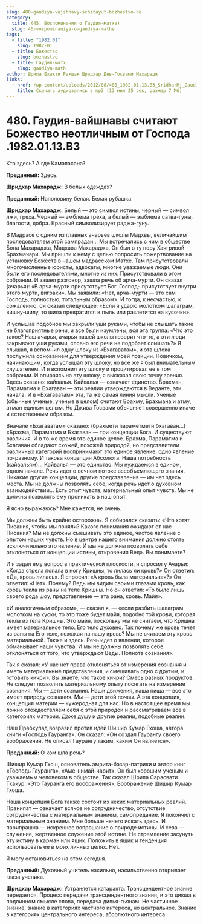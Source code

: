 ```yaml
---
slug: 480-gaudiya-vajshnavy-schitayut-bozhestvo-ne
category:
  title: (45. Воспоминания о Гаудия-матхе)
  slug: 46-vospominaniya-o-gaudiya-mathe
tags:
  - title: "1982.01"
    slug: 1982-01
  - title: Божество
    slug: bozhestvo
  - title: Гаудия-матх
    slug: gaudiya-math
author: Шрила Бхакти Ракшак Шридхар Дев-Госвами Махарадж
links:
  - href: /wp-content/uploads/2012/08/480_1982.01.13.B3_SridharMj_Gaudiya-vaishnavy_schitayu_Bojestvo_neotlichnym_ot_Gospoda.mp3
    title: Скачать аудиозапись в mp3 (13 мин 25 сек, размер 7 Мб)
---
```


# 480. Гаудия-вайшнавы считают Божество неотличным от Господа .1982.01.13.B3

Кто здесь? А где Камаласана?

**Преданный:** Здесь.

**Шридхар Махарадж:** В белых одеждах?

**Преданный:** Наполовину белая. Белая рубашка.

**Шридхар Махарадж:** Белый — это символ истины, черный — символ лжи, греха. Черный — эмблема греха, а белый — эмблема сатва-гуны, благости, добра. Красный символизирует раджа-гуну.

В Мадрасе с одним из главных ачарьев школы Мадхвы, величайшим последователем этой сампрадаи… Мы встречались с ним в обществе Бона Махараджа, Мадхава Махараджа. Он был в ту пору Хаягривой Брахмачари. Мы пришли к нему с целью попросить пожертвование на установку Божеств в нашем мадрасском Матхе. Там присутствовали многочисленные юристы, адвокаты, многие уважаемые люди. Они были его последователями, многие из них. Присутствовали в этом собрании. И зашел разговор, зашла речь об арча-мурти. Он сказал (ачарья): «В арча-мурти присутствует Бог. Господь присутствует внутри этого мурти, виграхи». Мы заявили: «Нет, арча-мурти — это сам Господь, полностью, тотальным образом». И тогда, к несчастью, к сожалению, он сказал следующее: «Если я ударю молотком шалаграм, вишну-шилу, то шила превратится в пыль или разлетится на кусочки».

И услышав подобное мы закрыли уши руками, чтобы не слышать такие не благоприятные речи, и все были изумлены, вся эта группа: «Что это такое? Наш ачарья, ачарья нашей школы говорит что-то, а эти люди закрывают уши руками, словно его речи не подобает слышать?» Я слышал, я вспомнил одну шлоку из «Бхагаватам», и эта шлока послужила основанием для утверждения моей позиции. Новичком, начинающим, когда услышал эту шлоку, но все же я был внимательным слушателем. И я вспомнил эту шлоку и процитировал ее в том собрании. И опираясь на эту шлоку, я высказал свою точку зрения. Здесь сказано: кайвалья. Кайвалья — означает единство. Брахман, Параматма и Бхагаван — эти реалии утверждаются в Веданте, эти начала. И в «Бхагаватам» эта, та же самая линия мысли. Ученые (обычные ученые, ученые в целом) считают Брахму, Брахмана и атму, атман единым целым. Но Джива Госвами объясняет совершенно иначе и естественным образом.

Вначале «Бхагаватам» сказано: (брахмети параметмети бхагаван…) «Брахма, Параматма и Бхагаван — три концепции Бога. И существуют различия. И в то же время это единое целое. Брахма, Параматма и Бхагаван обладают схожей, похожей природой, но представители различных категорий воспринимают это единое явление, одно явление по-разному. И такова концепция Абсолюта. Наша потребность (кайвальям)… Кайвалья — это единство. Мы нуждаемся в едином, одном начале. Речь идет о вечном потоке всеобъемлющего знания. Никакие другие концепции, другие представления — им нет здесь места. Мы не должны позволять себе, когда речь идет о духовном взаимодействии… Есть опыт чувств, материальный опыт чувств. Мы не должны позволять ему проникать в наш опыт.

Я ясно выражаюсь? Мне кажется, не очень.

Мы должны быть крайне осторожны. Я собирался сказать: «Что хотят Писания, чтобы мы поняли? Какого понимания ожидают от нас Писания? Мы не должны смешивать это единое, чистое явление с опытом наших чувств. Но в центре нашего внимания должно стоять исключительно это явление. И мы не должны позволять себе отклоняться от концепции истины, откровения Вед». Вы понимаете?

И я задал ему вопрос в практической плоскости, я спросил у Ачарьи: «Когда стрела попала в ногу Кришны, то лилась ли кровь?» Он ответил: «Да, кровь лилась». Я спросил: «А кровь была материальная?» Он ответил: «Нет». Почему? Ведь мы видим своими глазами кровь, как кровь текла из раны на теле Кришны. Но он ответил: «То было лишь своего рода шоу, представление — эта рана, кровь. Майя».

«И аналогичным образом», — сказал я, — «если разбить шалаграм молотком на куски, то это тоже будет майя, подобно той крови, которая текла из тела Кришны. Это майя, поскольку мы не считаем, что Кришна имеет материальное тело. Его тело духовно. Так почему же кровь течет из раны на Его теле, похожая на нашу кровь? Мы не считаем эту кровь материальной. Также и здесь. Речь идет о явлении, которое обманывает наши чувства. И мы не должны позволять себе отклоняться от того, что утверждают Веды. Полнота сознания».

Так я сказал: «У нас нет права отклоняться от измерения сознания и иметь материальные представления, и смешивать одно с другим, и готовить кичри». Вы знаете, что такое кичри? Смесь разных продуктов. Не следует позволять материальному опыту посягать на измерение сознания. Мы — дети сознания. Наши движения, наша пища — все это имеет природу сознания. Мы — дети этой почвы. А эта концепция, концепция материи — чужеродная для нас. Но в настоящее время мы ложно отождествляем себя с этой природой и рассматриваем все в категориях материи. Даже душу и другие реалии, подобные реалии.

Наш Прабхупад возразил против идей Шишир Кумар Гхоша, автора книги «Господь Гауранга». Он сказал: «Он создал Гаурангу своего воображения. Не описал Гаурангу таким, каким Он является».

**Преданный:** О ком шла речь?

Шишир Кумар Гхош, основатель амрита-базар-патрики и автор книг «Господь Гауранга», «Аме-нимай-чарит». Он был хорошим ученым и уважаемым человеком в обществе. Так сказал Шрила Сарасвати Тхакур: «Это Гауранга его воображения». Воображение Шишир Кумар Гхоша.

Наша концепция Бога также состоит из неких материальных реалий. Пранипат — означает всякое не сотрудничество, отсутствие сотрудничества с материальным знанием, самопредание. Я покончил с материальным знанием. Мне больше нечего искать здесь. И парипрашна — искреннее вопрошание о природе истины. И сева — служение, жертвенное служение этой истине. Не стремление засунуть эту истину в карман или ящик. Положить в ящик и тенденция использовать ее в моих личных целях. Нет.

Я могу остановиться на этом сегодня.

**Преданный:** Духовный учитель насильно, насильственно открывает глаза ученика.

**Шридхар Махарадж:** Устраняется катаракта. Трансцендентное знание передается. Процесс передачи трансцендентного знания, и это дикша в подлинном смысле слова, передача дивья-гьянам. Не частичное знание, знание в категориях частного интереса, но центральное. Знание в категориях центрального интереса, абсолютного интереса.

